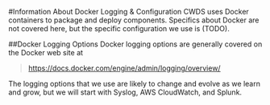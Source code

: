 #Information About Docker Logging & Configuration
CWDS uses Docker containers to package and deploy components. Specifics about Docker are not covered here, but the specific configuration we use is (TODO).

##Docker Logging Options
Docker logging options are generally covered on the Docker web site at

>https://docs.docker.com/engine/admin/logging/overview/

The logging options that we use are likely to change and evolve as we learn and grow, but we will start with Syslog, AWS CloudWatch, and Splunk.

